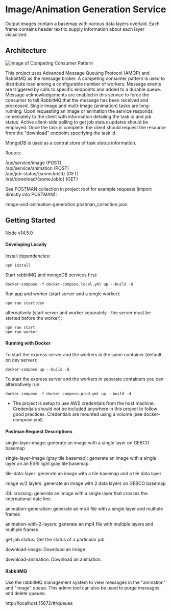 # Image/Animation Generation Service

Output images contain a basemap with various data layers overlaid. Each frame contains header text to supply
information about each layer visualized.

## Architecture

![Image of Competing Consumer Pattern](https://miro.medium.com/max/664/0*ykyMN4e7221uqmLl.png)

This project uses Advanced Message Queuing Protocol (AMQP) and RabbitMQ as the message broker.
A competing consumer pattern is used to distribute load among a configurable number of workers.
Message events are triggered by calls to specific endpoints and added to a durable queue. Message
acknowledgements are enabled in this service to force the consumer to tell RabbitMQ that the message
has been received and processed. Single image and multi-image (animation) tasks are long-running.
Upon requesting an image or animation the service responds immediately to the client with information
detailing the task id and job status. Active client-side polling to get job status updates should be
employed. Once the task is complete, the client should request the resource from the "download" endpoint
specifying the task id.

MongoDB is used as a central store of task status information.

Routes:

/api/service/image (POST)<br>
/api/service/animation (POST)<br>
/api/job-status/{someJobId} (GET)<br>
/api/download/{someJobId} (GET)<br>

See POSTMAN collection in project root for example requests (import directly into POSTMAN):<br>

image-and-animation-generation.postman_collection.json

## Getting Started

Node v14.5.0

#### Developing Locally

Install dependencies:
```
npm install
```

Start rabbitMQ and mongoDB services first:<br>
```
docker-compose -f docker-compose.local.yml up --build -d
```

Run app and worker (start server and a single worker):
```
npm run start:dev
```

alternatively (start server and worker separately - the server must be started before the worker):<br>
```
npm run start
npm run worker
```

#### Running with Docker
To start the express server and the workers in the same container (default on dev server):<br>
```
docker-compose up --build -d
```

To start the express server and the workers in separate containers you can alternatively run:<br>
```
docker-compose -f docker-compose.prod.yml up --build -d
```

* The project is setup to use AWS credentials from the host machine. Credentials should not be included anywhere in
this project to follow good practices. Credentials are mounted using a volume (see docker-compose.yml).

#### Postman Request Descriptions

single-layer-image: generate an image with a single layer on GEBCO basemap<br>

single-layer-image (gray tile basemap): generate an image with a single layer on an ESRI light gray tile basemap.<br>

tile-data-layer: generate an image with a tile basemap and a tile data layer<br>

image w/2 layers: generate an image with 2 data layers on GEBCO basemap<br>

IDL crossing: generate an image with a single layer that crosses the international date line.<br>

animation-generation: generate an mp4 file with a single layer and multiple frames<br>

animation-with-2-layers: generate an mp4 file with multiple layers and multiple frames<br>

get job status: Get the status of a particular job<br>

download-image: Download an image.<br>

download-animation: Download an animation.<br>


#### RabbitMQ
Use the rabbitMQ management system to view messages in the "animation" and "image" queue.
This admin tool can also be used to purge messages and delete queues:<br>

http://localhost:15672/#/queues




